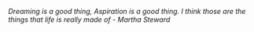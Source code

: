 *Dreaming is a good thing, Aspiration is a good thing. I think those are the things that life is really made of - Martha Steward*
